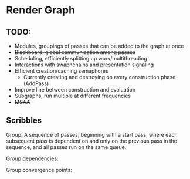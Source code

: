 # Render Graph

## TODO:
* Modules, groupings of passes that can be added to the graph at once
* ~~Blackboard, global communication among passes~~
* Scheduling, efficiently splitting up work/multithreading
* Interactions with swaphchains and presentation signaling
* Efficient creation/caching semaphores
    * Currently creating and destroying on every construction phase (AddPass)
* Improve line between construction and evaluation
* Subgraphs, run multiple at different frequencies
* ~~MSAA~~


## Scribbles

Group: A sequence of passes, beginning with a start pass, where each subsequent pass is dependent on and only on the previous pass in the sequence, and all passes run on the same queue.

Group dependencies:

Group convergence points: 